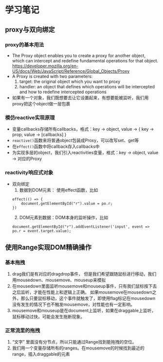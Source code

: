 # 学习笔记

## proxy与双向绑定
### proxy的基本用法
+ The Proxy object enables you to create a proxy for another object, which can intercept and redefine fundamental operations for that object. https://developer.mozilla.org/en-US/docs/Web/JavaScript/Reference/Global_Objects/Proxy
+ A Proxy is created with two parameters:
  1. target: the original object which you want to proxy
  2. handler: an object that defines which operations will be intercepted and how to redefine intercepted operations
+ 如果有一个对象，我们既想要去让它设置起来，有想要能被监听，我们用proxy把这个object做一层包裹
### 模仿reactive实现原理
+ 变量callbacks存储所有callbacks，格式：key -> object, value -> { key -> prop, value -> [callbacks] }
+ `reactive()`函数来将普通object包装成Proxy，可以改写set、get等
+ 在`effect()`函数中将callback存入callbacks中
+ 为实现多层的object，我们引入reactivities变量，格式：key -> object, value -> 对应的Proxy
### reactivity响应式对象
+ 双向绑定
  1. 数据到DOM元素： 使用effect函数，比如
  ```
  effect(() => {
      document.getElementById("r").value = po.r;
  })
  ```  
  2. DOM元素到数据：DOM本身的监听操作，比如
  ```
  document.getElementById("r").addEventListener('input', event => po.r = event.target.value);
  ```
  
## 使用Range实现DOM精确操作
### 基本拖拽
1. drag我们是有对应的dragdrop事件， 但是我们希望跟随鼠标进行移动，我们用mousedown、mousemove、mouseup来模拟
2. 在mousedown里面监听mousemove和mouseup事件，只有我们鼠标按下去之后监听，才能在性能上和逻辑上正确。 如果mousemove在mousedown之外，那么只要鼠标移动，这个事件就触发了，即使用flag标记在mousedown没有发生的情况下也不触发mousemove，对性能也有一定影响。
3. mousemove和mouseup是在document上监听，如果在draggable上监听，鼠标移动过快，可能会发生拖断现象。
### 正常流里的拖拽
1. “文字” 里面没有分节点，所以只能通过Range找到能拖拽的空位。
2. 我们用一个变量存储所有的ranges。在mousemove的时候找到最近的range，插入draggable的元素
